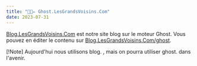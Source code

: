 ```yaml
---
title: "📎📰✏ Ghost.LesGrandsVoisins.Com"
date: 2023-07-31
---
```


[Blog.LesGrandsVoisins.Com](https://blog.lesgrandsvoisins.com) est notre site blog sur le moteur Ghost. Vous pouvez en éditer le contenu sur [Blog.LesGrandsVoisins.Com/ghost](https://blog.lesgrandsvoisins.com/ghost).

[!Note] Aujourd'hui nous utilisons blog. , mais on pourra utiliser ghost. dans l'avenir.